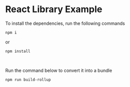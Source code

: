 # React Library Example

To install the dependencies, run the following commands

```
npm i
```

or 

```
npm install
```

<br>

Run the command below to convert it into a bundle

```angular2html
npm run build-rollup
```